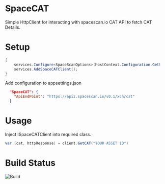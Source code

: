 # SpaceCAT
Simple HttpClient for interacting with spacescan.io CAT API to fetch CAT Details.


# Setup
```C#
{
    services.Configure<SpaceScanOptions>(hostContext.Configuration.GetSection("SpaceCAT"));
    services.AddSpaceCATClient();
}
```

Add configuration to appsettings.json
```JSON
  "SpaceCAT": {
    "ApiEndPoint": "https://api2.spacescan.io/v0.1/xch/cat"
  }
```

# Usage
Inject ISpaceCATClient into required class.

```C#
var (cat, httpResponse) = client.GetCAT("YOUR ASSET ID")
```

# Build Status
![Build](https://github.com/kevinonfrontend/SpaceCAT/actions/workflows/build_and_test.yml/badge.svg)
